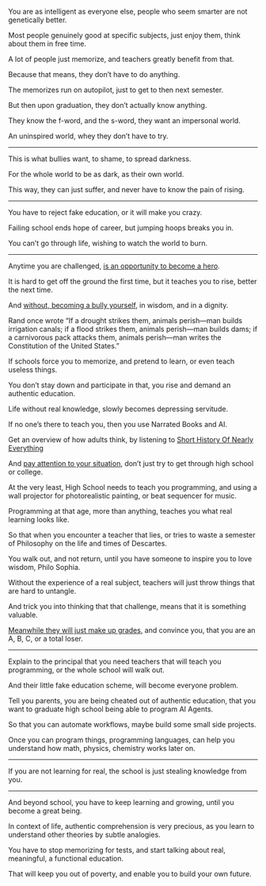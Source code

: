 You are as intelligent as everyone else,
people who seem smarter are not genetically better.

Most people genuinely good at specific subjects,
just enjoy them, think about them in free time.

A lot of people just memorize,
and teachers greatly benefit from that.

Because that means,
they don’t have to do anything.

The memorizes run on autopilot,
just to get to then next semester.

But then upon graduation,
they don’t actually know anything.

They know the f-word, and the s-word,
they want an impersonal world.

An uninspired world,
whey they don’t have to try.

---

This is what bullies want,
to shame, to spread darkness.

For the whole world to be as dark,
as their own world.

This way, they can just suffer,
and never have to know the pain of rising.

---

You have to reject fake education,
or it will make you crazy.

Failing school ends hope of career,
but jumping hoops breaks you in.

You can’t go through life,
wishing to watch the world to burn.

---

Anytime you are challenged,
[is an opportunity to become a hero][1].

It is hard to get off the ground the first time,
but it teaches you to rise, better the next time.

And [without, becoming a bully yourself][2],
in wisdom, and in a dignity.

Rand once wrote “If a drought strikes them, animals perish—man builds irrigation canals; if a flood strikes them, animals perish—man builds dams; if a carnivorous pack attacks them, animals perish—man writes the Constitution of the United States.”

If schools force you to memorize,
and pretend to learn, or even teach useless things.

You don’t stay down and participate in that,
you rise and demand an authentic education.

Life without real knowledge,
slowly becomes depressing servitude.

If no one’s there to teach you,
then you use Narrated Books and AI.

Get an overview of how adults think,
by listening to [Short History Of Nearly Everything][3]

And [pay attention to your situation][4],
don’t just try to get through high school or college.

At the very least, High School needs to teach you programming,
and using a wall projector for photorealistic painting, or beat sequencer for music.

Programming at that age, more than anything,
teaches you what real learning looks like.

So that when you encounter a teacher that lies,
or tries to waste a semester of Philosophy on the life and times of Descartes.

You walk out, and not return,
until you have someone to inspire you to love wisdom, Philo Sophia.

Without the experience of a real subject,
teachers will just throw things that are hard to untangle.

And trick you into thinking that that challenge,
means that it is something valuable.

[Meanwhile they will just make up grades][5],
and convince you, that you are an A, B, C, or a total loser.

---

Explain to the principal that you need teachers that will teach you programming,
or the whole school will walk out.

And their little fake education scheme,
will become everyone problem.

Tell you parents, you are being cheated out of authentic education,
that you want to graduate high school being able to program AI Agents.

So that you can automate workflows,
maybe build some small side projects.

Once you can program things, programming languages,
can help you understand how math, physics, chemistry works later on.

---

If you are not learning for real,
the school is just stealing knowledge from you.

---

And beyond school, you have to keep learning and growing,
until you become a great being.

In context of life, authentic comprehension is very precious,
as you learn to understand other theories by subtle analogies.

You have to stop memorizing for tests,
and start talking about real, meaningful, a functional education.

That will keep you out of poverty,
and enable you to build your own future.

[1]: https://www.youtube.com/watch?v=9M4tdMsg3ts
[2]: https://www.youtube.com/watch?v=sa1iS1MqUy4
[3]: https://www.youtube.com/results?search_query=Short+History+Of+Nearly+Everything
[4]: https://www.youtube.com/watch?v=fmoor8DwqW4
[5]: https://www.youtube.com/watch?v=DzSnvxejenY
